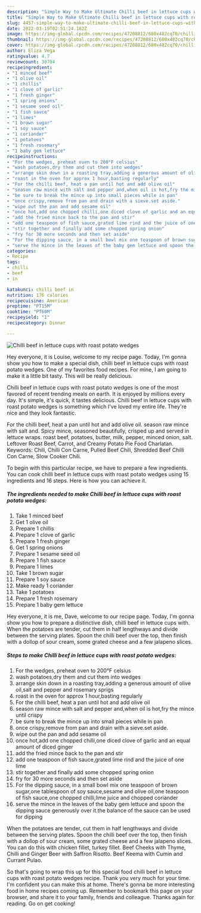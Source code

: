 ```yaml
---
description: "Simple Way to Make Ultimate Chilli beef in lettuce cups with roast potato wedges"
title: "Simple Way to Make Ultimate Chilli beef in lettuce cups with roast potato wedges"
slug: 4457-simple-way-to-make-ultimate-chilli-beef-in-lettuce-cups-with-roast-potato-wedges
date: 2022-03-19T02:51:24.182Z
image: https://img-global.cpcdn.com/recipes/47208812/680x482cq70/chilli-beef-in-lettuce-cups-with-roast-potato-wedges-recipe-main-photo.jpg
thumbnail: https://img-global.cpcdn.com/recipes/47208812/680x482cq70/chilli-beef-in-lettuce-cups-with-roast-potato-wedges-recipe-main-photo.jpg
cover: https://img-global.cpcdn.com/recipes/47208812/680x482cq70/chilli-beef-in-lettuce-cups-with-roast-potato-wedges-recipe-main-photo.jpg
author: Eliza Vega
ratingvalue: 4.7
reviewcount: 30704
recipeingredient:
- "1 minced beef"
- "1 olive oil"
- "1 chillis"
- "1 clove of garlic"
- "1 fresh ginger"
- "1 spring onions"
- "1 sesame seed oil"
- "1 fish sauce"
- "1 limes"
- "1 brown sugar"
- "1 soy sauce"
- "1 coriander"
- "1 potatoes"
- "1 fresh rosemary"
- "1 baby gem lettuce"
recipeinstructions:
- "For the wedges, preheat oven to 200°F celsius"
- "wash potatoes,dry them and cut them into wedges"
- "arrange skin down in a roasting tray,adding a generous amount of olive oil,salt and pepper and rosemary sprigs"
- "roast in the oven for approx 1 hour,basting regularly"
- "For the chilli beef, heat a pan until hot and add olive oil"
- "season raw mince with salt and pepper and,when oil is hot,fry the mince until crispy"
- "be sure to break the mince up into small pieces while in pan"
- "once crispy,remove from pan and drain with a sieve.set aside."
- "wipe out the pan and add sesame oil"
- "once hot,add one chopped chilli,one diced clove of garlic and an equal amount of diced ginger"
- "add the fried mince back to the pan and stir"
- "add one teaspoon of fish sauce,grated lime rind and the juice of one lime"
- "stir together and finally add some chopped spring onion"
- "fry for 30 more seconds and then set aside"
- "For the dipping sauce, in a small bowl mix one teaspoon of brown sugar,one tablespoon of soy sauce,sesame and olive oil,one teaspoon of fish sauce,one chopped chilli,lime juice and chopped coriander"
- "serve the mince in the leaves of the baby gem lettuce and spoon the dipping sauce generously over it.the balance of the sauce can be used for dipping"
categories:
- Recipe
tags:
- chilli
- beef
- in

katakunci: chilli beef in 
nutrition: 176 calories
recipecuisine: American
preptime: "PT15M"
cooktime: "PT60M"
recipeyield: "1"
recipecategory: Dinner

---
```



![Chilli beef in lettuce cups with roast potato wedges](https://img-global.cpcdn.com/recipes/47208812/680x482cq70/chilli-beef-in-lettuce-cups-with-roast-potato-wedges-recipe-main-photo.jpg)

Hey everyone, it is Louise, welcome to my recipe page. Today, I'm gonna show you how to make a special dish, chilli beef in lettuce cups with roast potato wedges. One of my favorites food recipes. For mine, I am going to make it a little bit tasty. This will be really delicious.

Chilli beef in lettuce cups with roast potato wedges is one of the most favored of recent trending meals on earth. It is enjoyed by millions every day. It's simple, it's quick, it tastes delicious. Chilli beef in lettuce cups with roast potato wedges is something which I've loved my entire life. They're nice and they look fantastic.

For the chilli beef, heat a pan until hot and add olive oil. season raw mince with salt and. Spicy mince, seasoned beautifully, crisped up and served in lettuce wraps. roast beef, potatoes, butter, milk, pepper, minced onion, salt. Leftover Roast Beef, Carrot, and Creamy Potato Pie Food Charlatan. Keywords: Chili, Chilli Con Carne, Pulled Beef Chili, Shredded Beef Chilli Con Carne, Slow Cooker Chili.


To begin with this particular recipe, we have to prepare a few ingredients. You can cook chilli beef in lettuce cups with roast potato wedges using 15 ingredients and 16 steps. Here is how you can achieve it.

<!--inarticleads1-->

##### The ingredients needed to make Chilli beef in lettuce cups with roast potato wedges:

1. Take 1 minced beef
1. Get 1 olive oil
1. Prepare 1 chillis
1. Prepare 1 clove of garlic
1. Prepare 1 fresh ginger
1. Get 1 spring onions
1. Prepare 1 sesame seed oil
1. Prepare 1 fish sauce
1. Prepare 1 limes
1. Take 1 brown sugar
1. Prepare 1 soy sauce
1. Make ready 1 coriander
1. Take 1 potatoes
1. Prepare 1 fresh rosemary
1. Prepare 1 baby gem lettuce


Hey everyone, it is me, Dave, welcome to our recipe page. Today, I&#39;m gonna show you how to prepare a distinctive dish, chilli beef in lettuce cups with. When the potatoes are tender, cut them in half lengthways and divide between the serving plates. Spoon the chilli beef over the top, then finish with a dollop of sour cream, some grated cheese and a few jalapeno slices. 

<!--inarticleads2-->

##### Steps to make Chilli beef in lettuce cups with roast potato wedges:

1. For the wedges, preheat oven to 200°F celsius
1. wash potatoes,dry them and cut them into wedges
1. arrange skin down in a roasting tray,adding a generous amount of olive oil,salt and pepper and rosemary sprigs
1. roast in the oven for approx 1 hour,basting regularly
1. For the chilli beef, heat a pan until hot and add olive oil
1. season raw mince with salt and pepper and,when oil is hot,fry the mince until crispy
1. be sure to break the mince up into small pieces while in pan
1. once crispy,remove from pan and drain with a sieve.set aside.
1. wipe out the pan and add sesame oil
1. once hot,add one chopped chilli,one diced clove of garlic and an equal amount of diced ginger
1. add the fried mince back to the pan and stir
1. add one teaspoon of fish sauce,grated lime rind and the juice of one lime
1. stir together and finally add some chopped spring onion
1. fry for 30 more seconds and then set aside
1. For the dipping sauce, in a small bowl mix one teaspoon of brown sugar,one tablespoon of soy sauce,sesame and olive oil,one teaspoon of fish sauce,one chopped chilli,lime juice and chopped coriander
1. serve the mince in the leaves of the baby gem lettuce and spoon the dipping sauce generously over it.the balance of the sauce can be used for dipping


When the potatoes are tender, cut them in half lengthways and divide between the serving plates. Spoon the chilli beef over the top, then finish with a dollop of sour cream, some grated cheese and a few jalapeno slices. You can do this with chicken fillet, turkey fillet. Beef Cheeks with Thyme, Chilli and Ginger Beer with Saffron Risotto. Beef Keema with Cumin and Currant Pulao. 

So that's going to wrap this up for this special food chilli beef in lettuce cups with roast potato wedges recipe. Thank you very much for your time. I'm confident you can make this at home. There's gonna be more interesting food in home recipes coming up. Remember to bookmark this page on your browser, and share it to your family, friends and colleague. Thanks again for reading. Go on get cooking!
